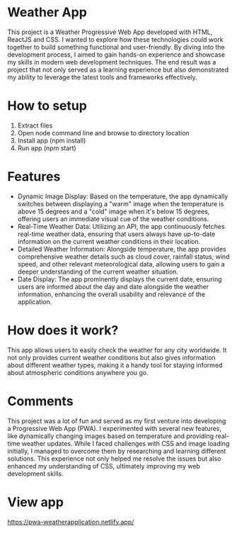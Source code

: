 # Weather App

This project is a Weather Progressive Web App developed with HTML, ReactJS and CSS. I wanted to explore how these technologies could work together to build something functional and user-friendly. By diving into the development process, I aimed to gain hands-on experience and showcase my skills in modern web development techniques. The end result was a project that not only served as a learning experience but also demonstrated my ability to leverage the latest tools and frameworks effectively.

# How to setup

1. Extract files
2. Open node command line and browse to directory location
3. Install app (npm install)
4. Run app (npm start)

# Features

* Dynamic Image Display: Based on the temperature, the app dynamically switches between displaying a "warm" image when the temperature is above 15 degrees and a "cold" image when it's below 15 degrees, offering users an immediate visual cue of the weather conditions.
* Real-Time Weather Data: Utilizing an API, the app continuously fetches real-time weather data, ensuring that users always have up-to-date information on the current weather conditions in their location.
* Detailed Weather Information: Alongside temperature, the app provides comprehensive weather details such as cloud cover, rainfall status, wind speed, and other relevant meteorological data, allowing users to gain a deeper understanding of the current weather situation.
* Date Display: The app prominently displays the current date, ensuring users are informed about the day and date alongside the weather information, enhancing the overall usability and relevance of the application.
  

# How does it work?

This app allows users to easily check the weather for any city worldwide. It not only provides current weather conditions but also gives information about different weather types, making it a handy tool for staying informed about atmospheric conditions anywhere you go.

# Comments

This project was a lot of fun and served as my first venture into developing a Progressive Web App (PWA). I experimented with several new features, like dynamically changing images based on temperature and providing real-time weather updates. While I faced challenges with CSS and image loading initially, I managed to overcome them by researching and learning different solutions. This experience not only helped me resolve the issues but also enhanced my understanding of CSS, ultimately improving my web development skills. 

# View app
https://pwa-weatherapplication.netlify.app/
